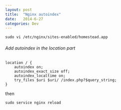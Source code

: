 ```yaml
---
layout: post
title:  "Nginx autoindex"
date:   2014-6-27
categories: Dev
---
```


```
sudo vi /etc/nginx/sites-enabled/homestead.app
```

###### Add autoindex in the location part

```
location / {
    autoindex on;
    autoindex_exact_size off;
    autoindex_localtime on;
    try_files $uri $uri/ /index.php?$query_string;
}
```

then

```
sudo service nginx reload
```
